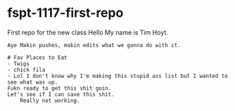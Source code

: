 # fspt-1117-first-repo
First repo for the new class
Hello My name is Tim Hoyt.

    Aye Makin pushes, makin edits what we gonna do with it. 

    # Fav Places to Eat
    - Twigs 
    - chick fila
    - Lol I don't know why I'm making this stupid ass list but I wanted to see what was up.
    Fukn ready to get this shit goin. 
    Let's see if I can save this shit. 
        Really not working. 
        

